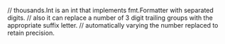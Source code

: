 // thousands.Int is an int that implements fmt.Formatter with separated digits.
// also it can replace a number of 3 digit trailing groups with the appropriate suffix letter.
// automatically varying the number replaced to retain precision.
